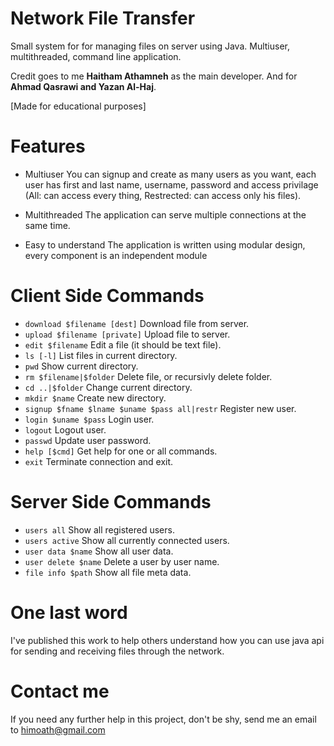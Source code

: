 # Network File Transfer
Small system for for managing files on server using Java.
Multiuser, multithreaded, command line application.

Credit goes to me **Haitham Athamneh** as the main developer. And for **Ahmad Qasrawi and Yazan Al-Haj**.

[Made for educational purposes]

# Features

* Multiuser
You can signup and create as many users as you want, each user has first and last name, username, password and access privilage (All: can access every thing, Restrected: can access only his files).

* Multithreaded
The application can serve multiple connections at the same time.

* Easy to understand
The application is written using modular design, every component is an independent module

# Client Side Commands
* `download $filename [dest]`
Download file from server.
* `upload $filename [private]`
Upload file to server.
* `edit $filename`
Edit a file (it should be text file).
* `ls [-l]`
List files in current directory.
* `pwd`
Show current directory.
* `rm $filename|$folder`
Delete file, or recursivly delete folder.
* `cd ..|$folder`
Change current directory.
* `mkdir $name`
Create new directory.
* `signup $fname $lname $uname $pass all|restr`
Register new user.
* `login $uname $pass`
Login user.
* `logout`
Logout user.
* `passwd`
Update user password.
* `help [$cmd]`
Get help for one or all commands.
* `exit`
Terminate connection and exit.

# Server Side Commands
* `users all`
Show all registered users.
* `users active`
Show all currently connected users.
* `user data $name`
Show all user data.
* `user delete $name`
Delete a user by user name.
* `file info $path`
Show all file meta data.

# One last word
I've published this work to help others understand how you can use java api for sending and receiving files through the network.

# Contact me
If you need any further help in this project, don't be shy, send me an email to himoath@gmail.com
